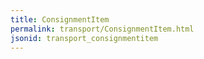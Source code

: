 ```yaml
---
title: ConsignmentItem
permalink: transport/ConsignmentItem.html
jsonid: transport_consignmentitem
---
```

